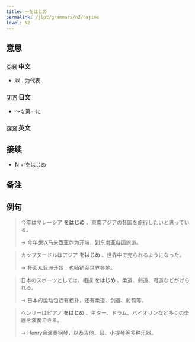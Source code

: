 ```yaml
---
title: 〜をはじめ
permalink: /jlpt/grammars/n2/hajime
level: N2
---
```


## 意思

### 🇨🇳 中文

- 以...为代表

### 🇯🇵 日文

- 〜を第一に

### 🇬🇧 英文


## 接续

- N + をはじめ

## 备注


## 例句

> 今年はマレーシア **をはじめ** 、東南アジアの各国を旅行したいと思っている。
>
> → 今年想以马来西亚作为开端，到东南亚各国旅游。

> カップヌードルはアジア **をはじめ** 、世界中で売られるようになった。
>
> → 杯面从亚洲开始，也畅销至世界各地。

> 日本のスポーツとしては、相撲 **をはじめ** 、柔道、剣道、弓道などがげられる。
>
> →  日本的运动包括有相扑，还有柔道、剑道、射箭等。

> ヘンリーはピアノ **をはじめ** 、ギター、ドラム、バイオリンなど多くの楽器を演奏できる。
>
> → Henry会演奏钢琴，以及吉他、鼓、小提琴等多种乐器。

